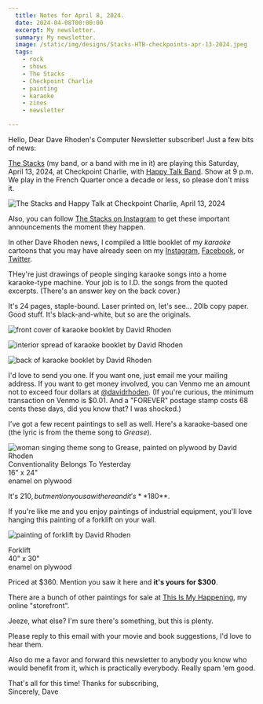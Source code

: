 ```yaml
---
  title: Notes for April 8, 2024.
  date: 2024-04-08T00:00:00
  excerpt: My newsletter.
  summary: My newsletter.
  image: /static/img/designs/Stacks-HTB-checkpoints-apr-13-2024.jpeg
  tags:
    - rock
    - shows
    - The Stacks
    - Checkpoint Charlie
    - painting
    - karaoke
    - zines
    - newsletter

---
```




Hello, Dear Dave Rhoden's Computer Newsletter subscriber! Just a few bits of news:

[The Stacks](https://thestackswebsite.com) (my band, or a band with me in it) are playing this Saturday, April 13, 2024, at Checkpoint Charlie, with [Happy Talk Band](https://lukespurrallen.com). Show at 9 p.m. We play in the French Quarter once a decade or less, so please don't miss it.

![The Stacks and Happy Talk at Checkpoint Charlie, April 13, 2024](https://davidrhoden.com/static/img/designs/Stacks-HTB-checkpoints-apr-13-2024.jpeg)

Also, you can follow [The Stacks on Instagram](https://www.instagram.com/thestacksnola) to get these important announcements the moment they happen.

In other Dave Rhoden news, I compiled a little booklet of my _karaoke_ cartoons that you may have already seen on my [Instagram](https://www.instagram.com/thedavidrhoden/), [Facebook](https://www.facebook.com/davidrhoden/), or [Twitter](https://twitter.com/davidrhoden).

THey're just drawings of people singing karaoke songs into a home karaoke-type machine. Your job is to I.D. the songs from the quoted excerpts. (There's an answer key on the back cover.)

It's 24 pages, staple-bound. Laser printed on, let's see... 20lb copy paper. Good stuff. It's black-and-white, but so are the originals.

![front cover of karaoke booklet by David Rhoden](https://davidrhoden.com/static/img/designs/karaoke-booklet-apr-7-2024.jpeg)

![interior spread of karaoke booklet by David Rhoden](https://davidrhoden.com/static/img/designs/karaoke-booklet-interior-2-apr-7-2024.jpeg) 

![back of karaoke booklet by David Rhoden](https://davidrhoden.com/static/img/designs/karaoke-booklet-back-apr-7-2024.jpeg)

I'd love to send you one. If you want one, just email me your mailing address. If you want to get money involved, you can Venmo me an amount not to exceed four dollars at [@davidrhoden](https://venmo.com/u/davidrhoden). (If you're curious, the minimum transaction on Venmo is $0.01. And a "FOREVER" postage stamp costs 68 cents these days, did you know that? I was shocked.)

I've got a few recent paintings to sell as well.
Here's a karaoke-based one (the lyric is from the theme song to _Grease_).

![woman singing theme song to Grease, painted on plywood by David Rhoden](https://davidrhoden.com/static/img/paintings/conventionality-oct-2023-1200.jpg)
Conventionality Belongs To Yesterday<br>
16" x 24"<br>
enamel on plywood

It's $210, but mention you saw it here and it's **$180**.

If you're like me and you enjoy paintings of industrial equipment, you'll love hanging this painting of a forklift on your wall. 

![painting of forklift by David Rhoden](https://thisismyhappening.com/static/img/paintings/forklift-nov-19-2023.jpg)

Forklift<br>
40" x 30"<br>
enamel on plywood

Priced at $360. Mention you saw it here and **it's yours for $300**.

There are a bunch of other paintings for sale at [This Is My Happening](https://thisismyhappening.com), my online "storefront".

Jeeze, what else? I'm sure there's something, but this is plenty.

Please reply to this email with your movie and book suggestions, I'd love to hear them.

Also do me a favor and forward this newsletter to anybody you know who would benefit from it, which is practically everybody. Really spam 'em good.

That's all for this time! Thanks for subscribing,  
Sincerely, Dave